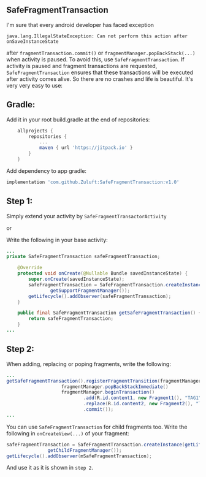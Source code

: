## SafeFragmentTransaction
I'm sure that every android developer has faced exception

```java.lang.IllegalStateException: Can not perform this action after onSaveInstanceState``` 

after ```fragmentTransaction.commit()``` or ```fragmentManager.popBackStack(...)``` when activity is paused. To avoid this, use ```SafeFragmentTransaction```. If activity is paused and fragment transactions are requested, ```SafeFragmentTransaction``` ensures that these transactions will be executed after activity comes alive. So there are no crashes and life is beautiful. 
It's very very easy to use:

## Gradle:
Add it in your root build.gradle at the end of repositories:
```Groovy
	allprojects {
		repositories {
			...
			maven { url 'https://jitpack.io' }
		}
	}
```
Add dependency to app gradle:
```Groovy
implementation 'com.github.Zuluft:SafeFragmentTransaction:v1.0'
```

## Step 1:

Simply extend your activity by ```SafeFragmentTransactorActivity```

or

Write the following in your base activity:
```Java
...
private SafeFragmentTransaction safeFragmentTransaction;

    @Override
    protected void onCreate(@Nullable Bundle savedInstanceState) {
        super.onCreate(savedInstanceState);
        safeFragmentTransaction = SafeFragmentTransaction.createInstance(getLifecycle(),
                getSupportFragmentManager());
        getLifecycle().addObserver(safeFragmentTransaction);
    }

    public final SafeFragmentTransaction getSafeFragmentTransaction() {
        return safeFragmentTransaction;
    }
...
```

## Step 2:

When adding, replacing or poping fragments, write the following:
```Java
...
getSafeFragmentTransaction().registerFragmentTransition(fragmentManager ->
                    fragmentManager.popBackStackImmediate()
                    fragmentManager.beginTransaction()
                            .add(R.id.content1, new Fragment1(), "TAG1")
                            .replace(R.id.content2, new Fragment2(), "TAG2")
                            .commit());
...
```

You can use ```SafeFragmentTransaction``` for child fragments too. Write the following in ```onCreateView(...)``` of your fragment:

 ```Java
safeFragmentTransaction = SafeFragmentTransaction.createInstance(getLifecycle(),
                getChildFragmentManager());
getLifecycle().addObserver(mSafeFragmentTransaction);
```
And use it as it is shown in  ```step 2```.
